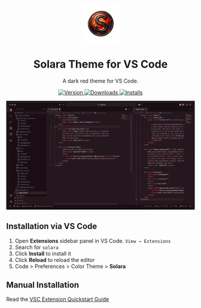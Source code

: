 <p align="center">
  <img alt="Solara Logo" src="https://raw.githubusercontent.com/Official-Phantom/Solara-VSTheme/main/images/logo.png" width="100" />
</p>
<h1 align="center">
  Solara Theme for VS Code
</h1>
<p align="center">
  A dark red theme for VS Code.
</p>
<p align="center">
  <a href="https://marketplace.visualstudio.com/items?itemName=JaydenDancer.solara">
    <img alt="Version" src="https://img.shields.io/visual-studio-marketplace/v/JaydenDancer.solara" />
  </a>
  <a href="https://marketplace.visualstudio.com/items?itemName=JaydenDancer.solara">
    <img alt="Downloads" src="https://img.shields.io/visual-studio-marketplace/d/JaydenDancer.solara" />
  </a>
  <a href="https://marketplace.visualstudio.com/items?itemName=JaydenDancer.solara">
    <img alt="Installs" src="https://img.shields.io/visual-studio-marketplace/i/JaydenDancer.solara" />
  </a>
</p>

![demo](https://raw.githubusercontent.com/Official-Phantom/Solara-VSTheme/main/images/demo.png)

## Installation via VS Code

1. Open **Extensions** sidebar panel in VS Code. `View → Extensions`
2. Search for `solara`
3. Click **Install** to install it
4. Click **Reload** to reload the editor
5. Code > Preferences > Color Theme > **Solara**

## Manual Installation

Read the [VSC Extension Quickstart Guide](https://github.com/Official-Phantom/Solara-VSTheme/blob/main/vsc-extension-quickstart.md)
